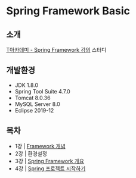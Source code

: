 # Spring Framework Basic

## 소개

[T아카데미 - Spring Framework 강의](https://tacademy.skplanet.com/live/player/onlineLectureDetail.action?seq=88) 스터디

## 개발환경

* JDK 1.8.0
* Spring Tool Suite 4.7.0
* Tomcat 8.0.36
* MySQL Server 8.0
* Eclipse 2019-12

## 목차

* 1강 | [Framework 개념](./Lecture%20Note/Lec-01-Framework%20%EA%B0%9C%EB%85%90.md)<br>
* 2강 | 환경설정<br>
* 3강 | [Spring Framework 개요](./Lecture%20Note/Lec-03-Spring%20%ED%94%84%EB%A0%88%EC%9E%84%EC%9B%8C%ED%81%AC%20%EA%B0%9C%EC%9A%94.md)<br>
* 4강 | [Spring 프로젝트 시작하기](./Lecture%20Note/Lec-04-Spring%20%ED%94%84%EB%A1%9C%EC%A0%9D%ED%8A%B8%20%EC%8B%9C%EC%9E%91%ED%95%98%EA%B8%B0.md)

